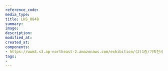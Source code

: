 ```yaml
---
reference_code:
media_type:
title: LHS_0848
summary:
image:
description:
modified_at:
created_at:
components:
- https://wwm3.s3.ap-northeast-2.amazonaws.com/exhibition/(2)1층/기획전시관2/LHS_0848.jpg
tags:
-
---
```

